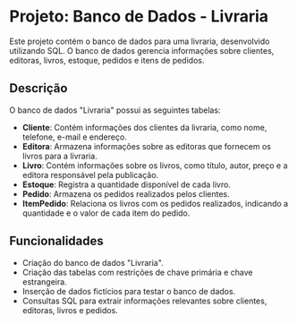 # Projeto: Banco de Dados - Livraria

Este projeto contém o banco de dados para uma livraria, desenvolvido utilizando SQL. O banco de dados gerencia informações sobre clientes, editoras, livros, estoque, pedidos e itens de pedidos.

## Descrição

O banco de dados "Livraria" possui as seguintes tabelas:
- **Cliente**: Contém informações dos clientes da livraria, como nome, telefone, e-mail e endereço.
- **Editora**: Armazena informações sobre as editoras que fornecem os livros para a livraria.
- **Livro**: Contém informações sobre os livros, como título, autor, preço e a editora responsável pela publicação.
- **Estoque**: Registra a quantidade disponível de cada livro.
- **Pedido**: Armazena os pedidos realizados pelos clientes.
- **ItemPedido**: Relaciona os livros com os pedidos realizados, indicando a quantidade e o valor de cada item do pedido.

## Funcionalidades

- Criação do banco de dados "Livraria".
- Criação das tabelas com restrições de chave primária e chave estrangeira.
- Inserção de dados fictícios para testar o banco de dados.
- Consultas SQL para extrair informações relevantes sobre clientes, editoras, livros e pedidos.


